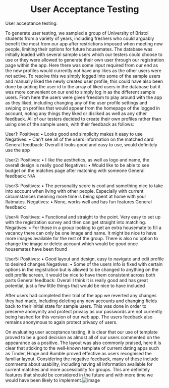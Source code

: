 <h1 align="center">User Acceptance Testing</h1>

User acceptance testing:

To generate user testing, we sampled a group of University of Bristol students from a variety of years, including freshers who could arguably benefit the most from our app after restrictions imposed when meeting new people, limiting their options for future housemates. The database was initially loaded with several sample users which our testers could choose to use or they were allowed to generate their own user through our registration page within the app. Here there was some input required from our end as the new profiles would currently not have any likes as the other users were not active. To resolve this we simply logged into some of the sample users and manually liked the newly created user profile, this could have also been done by adding the user id to the array of liked users in the database but it was more convenient on our end to simply log in as the different sample users. From here the users were given freedom to play around with the app as they liked, including changing any of the user profile settings and swiping on profiles that would appear from the homepage of the logged in account, noting any things they liked or disliked as well as any other feedback. All of our testers decided to create their own profiles rather than using one of the sample users, with their feedback as follows:

User1:
Positives:
	• Looks good and simplicity makes it easy to use
Negatives:
	• Can't see all of the users information on the matched card
General feedback:
Overall it looks good and easy to use, would definitely use the app

User2:
Positives:
	• I like the aesthetics, as well as logo and name, the overall design is really good
Negatives:
	• Would like to be able to see budget on the matches page after matching with someone
General feedback:
N/A

User3:
Positives:
	• The personality score is cool and something nice to take into account when living with other people. Especially with current circumstances meaning more time is being spent at home with your flatmates.
Negatives:
	• None, works well and has fun features
General feedback:

User4:
Positives:
	• Functional and straight to the point. Very easy to set up with the registration survey and then can get straight into matching.
Negatives:
	• For those in a group looking to get an extra housemate to fill a vacancy there can only be one image and name. It might be nice to have more images available for the rest of the group. There is also no option to change the image or delete account which would be good once housemates have been found

User5:
Positives:
	• Good layout and design, easy to navigate and edit profile to desired changes
Negatives:
	• Some of the users info is fixed with certain options in the registration but is allowed to be changed to anything on the edit profile screen, it would be nice to have them consistent across both parts
General feedback:
Overall I think it is really good and has great potential, just a few little things that would be nice to have included

After users had completed their trial of the app we reverted any changes they had made, including deleting any new accounts and changing fields back to their initial state for sample users. This was done in order to preserve anonymity and protect privacy as our passwords are not currently being hashed for this version of our web app. The users feedback also remains anonymous to again protect privacy of users.

On evaluating user acceptance testing, it is clear that our use of template proved to be a good decision as almost all of our users commented on the appearance as a positive. The layout was also commonly praised, here it is clear that sticking to the well-known template of current dating apps such as Tinder, Hinge and Bumble proved effective as users recognised the familiar layout. Considering the negative feedback, many of these include comments about usability, including having all information available for current matches and more accessibility for groups. This are definitely features that should be considered in the future and with more time we would have been likely to implement.![image](https://user-images.githubusercontent.com/78802714/117011364-ade6bb80-ace5-11eb-97f5-ab58633b83e1.png)

